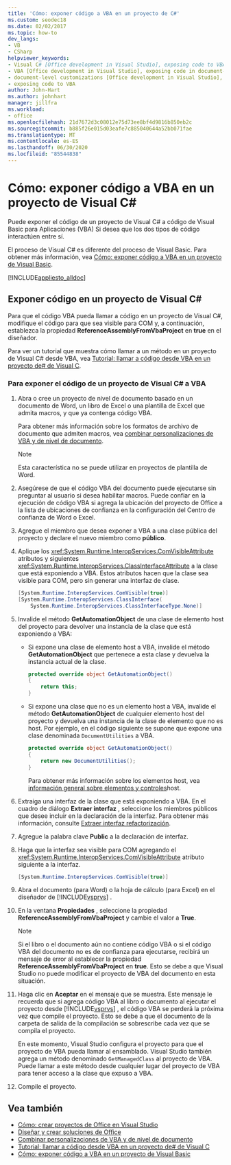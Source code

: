 ```yaml
---
title: 'Cómo: exponer código a VBA en un proyecto de C#'
ms.custom: seodec18
ms.date: 02/02/2017
ms.topic: how-to
dev_langs:
- VB
- CSharp
helpviewer_keywords:
- Visual C# [Office development in Visual Studio], exposing code to VBA
- VBA [Office development in Visual Studio], exposing code in document-level customizations
- document-level customizations [Office development in Visual Studio], exposing code
- exposing code to VBA
author: John-Hart
ms.author: johnhart
manager: jillfra
ms.workload:
- office
ms.openlocfilehash: 21d7672d3c08012e75d73ee8bf4d9816b850eb2c
ms.sourcegitcommit: b885f26e015d03eafe7c885040644a52bb071fae
ms.translationtype: MT
ms.contentlocale: es-ES
ms.lasthandoff: 06/30/2020
ms.locfileid: "85544838"
---
```

# <a name="how-to-expose-code-to-vba-in-a-visual-c-project"></a>Cómo: exponer código a VBA en un proyecto de Visual C#
  Puede exponer el código de un proyecto de Visual C# a código de Visual Basic para Aplicaciones (VBA) Si desea que los dos tipos de código interactúen entre sí.

 El proceso de Visual C# es diferente del proceso de Visual Basic. Para obtener más información, vea [Cómo: exponer código a VBA en un proyecto de Visual Basic](../vsto/how-to-expose-code-to-vba-in-a-visual-basic-project.md).

 [!INCLUDE[appliesto_alldoc](../vsto/includes/appliesto-alldoc-md.md)]

## <a name="expose-code-in-a-visual-c-project"></a>Exponer código en un proyecto de Visual C#
 Para que el código VBA pueda llamar a código en un proyecto de Visual C#, modifique el código para que sea visible para COM y, a continuación, establezca la propiedad **ReferenceAssemblyFromVbaProject** en **true** en el diseñador.

 Para ver un tutorial que muestra cómo llamar a un método en un proyecto de Visual C# desde VBA, vea [Tutorial: llamar a código desde VBA en un proyecto de&#35; de Visual C](../vsto/walkthrough-calling-code-from-vba-in-a-visual-csharp-project.md).

### <a name="to-expose-code-in-a-visual-c-project-to-vba"></a>Para exponer el código de un proyecto de Visual C# a VBA

1. Abra o cree un proyecto de nivel de documento basado en un documento de Word, un libro de Excel o una plantilla de Excel que admita macros, y que ya contenga código VBA.

    Para obtener más información sobre los formatos de archivo de documento que admiten macros, vea [combinar personalizaciones de VBA y de nivel de documento](../vsto/combining-vba-and-document-level-customizations.md).

   > [!NOTE]
   > Esta característica no se puede utilizar en proyectos de plantilla de Word.

2. Asegúrese de que el código VBA del documento puede ejecutarse sin preguntar al usuario si desea habilitar macros. Puede confiar en la ejecución de código VBA si agrega la ubicación del proyecto de Office a la lista de ubicaciones de confianza en la configuración del Centro de confianza de Word o Excel.

3. Agregue el miembro que desea exponer a VBA a una clase pública del proyecto y declare el nuevo miembro como **público**.

4. Aplique los <xref:System.Runtime.InteropServices.ComVisibleAttribute> atributos y siguientes <xref:System.Runtime.InteropServices.ClassInterfaceAttribute> a la clase que está exponiendo a VBA. Estos atributos hacen que la clase sea visible para COM, pero sin generar una interfaz de clase.

   ```csharp
   [System.Runtime.InteropServices.ComVisible(true)]
   [System.Runtime.InteropServices.ClassInterface(
       System.Runtime.InteropServices.ClassInterfaceType.None)]
   ```

5. Invalide el método **GetAutomationObject** de una clase de elemento host del proyecto para devolver una instancia de la clase que está exponiendo a VBA:

   - Si expone una clase de elemento host a VBA, invalide el método **GetAutomationObject** que pertenece a esta clase y devuelva la instancia actual de la clase.

     ```csharp
     protected override object GetAutomationObject()
     {
         return this;
     }
     ```

   - Si expone una clase que no es un elemento host a VBA, invalide el método **GetAutomationObject** de cualquier elemento host del proyecto y devuelva una instancia de la clase de elemento que no es host. Por ejemplo, en el código siguiente se supone que expone una clase denominada `DocumentUtilities` a VBA.

     ```csharp
     protected override object GetAutomationObject()
     {
         return new DocumentUtilities();
     }
     ```

     Para obtener más información sobre los elementos host, vea [información general sobre elementos y controles](../vsto/host-items-and-host-controls-overview.md)host.

6. Extraiga una interfaz de la clase que está exponiendo a VBA. En el cuadro de diálogo **Extraer interfaz** , seleccione los miembros públicos que desee incluir en la declaración de la interfaz. Para obtener más información, consulte [Extraer interfaz refactorización](../ide/reference/extract-interface.md).

7. Agregue la palabra clave **Public** a la declaración de interfaz.

8. Haga que la interfaz sea visible para COM agregando el <xref:System.Runtime.InteropServices.ComVisibleAttribute> atributo siguiente a la interfaz.

   ```csharp
   [System.Runtime.InteropServices.ComVisible(true)]
   ```

9. Abra el documento (para Word) o la hoja de cálculo (para Excel) en el diseñador de [!INCLUDE[vsprvs](../sharepoint/includes/vsprvs-md.md)] .

10. En la ventana **Propiedades** , seleccione la propiedad **ReferenceAssemblyFromVbaProject** y cambie el valor a **True**.

    > [!NOTE]
    > Si el libro o el documento aún no contiene código VBA o si el código VBA del documento no es de confianza para ejecutarse, recibirá un mensaje de error al establecer la propiedad **ReferenceAssemblyFromVbaProject** en **true**. Esto se debe a que Visual Studio no puede modificar el proyecto de VBA del documento en esta situación.

11. Haga clic en **Aceptar** en el mensaje que se muestra. Este mensaje le recuerda que si agrega código VBA al libro o documento al ejecutar el proyecto desde [!INCLUDE[vsprvs](../sharepoint/includes/vsprvs-md.md)] , el código VBA se perderá la próxima vez que compile el proyecto. Esto se debe a que el documento de la carpeta de salida de la compilación se sobrescribe cada vez que se compila el proyecto.

     En este momento, Visual Studio configura el proyecto para que el proyecto de VBA pueda llamar al ensamblado. Visual Studio también agrega un método denominado `GetManagedClass` al proyecto de VBA. Puede llamar a este método desde cualquier lugar del proyecto de VBA para tener acceso a la clase que expuso a VBA.

12. Compile el proyecto.

## <a name="see-also"></a>Vea también
- [Cómo: crear proyectos de Office en Visual Studio](../vsto/how-to-create-office-projects-in-visual-studio.md)
- [Diseñar y crear soluciones de Office](../vsto/designing-and-creating-office-solutions.md)
- [Combinar personalizaciones de VBA y de nivel de documento](../vsto/combining-vba-and-document-level-customizations.md)
- [Tutorial: llamar a código desde VBA en un proyecto de&#35; de Visual C](../vsto/walkthrough-calling-code-from-vba-in-a-visual-csharp-project.md)
- [Cómo: exponer código a VBA en un proyecto de Visual Basic](../vsto/how-to-expose-code-to-vba-in-a-visual-basic-project.md)
